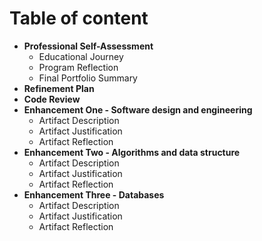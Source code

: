 # Table of content
* **Professional Self-Assessment**
  * Educational Journey
  * Program Reflection
  * Final Portfolio Summary
* **Refinement Plan**
* **Code Review**
* **Enhancement One - Software design and engineering**
  * Artifact Description
  * Artifact Justification
  * Artifact Reflection
* **Enhancement Two - Algorithms and data structure**
  * Artifact Description
  * Artifact Justification
  * Artifact Reflection
* **Enhancement Three - Databases** 
  * Artifact Description
  * Artifact Justification
  * Artifact Reflection
